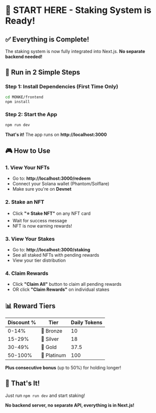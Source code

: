 # 🎯 START HERE - Staking System is Ready!

## ✅ Everything is Complete!

The staking system is now fully integrated into Next.js. **No separate backend needed!**

## 🚀 Run in 2 Simple Steps

### Step 1: Install Dependencies (First Time Only)

```bash
cd MONKE/frontend
npm install
```

### Step 2: Start the App

```bash
npm run dev
```

**That's it!** The app runs on **http://localhost:3000**

## 🎮 How to Use

### 1. View Your NFTs
- Go to: **http://localhost:3000/redeem**
- Connect your Solana wallet (Phantom/Solflare)
- Make sure you're on **Devnet**

### 2. Stake an NFT
- Click **"⭐ Stake NFT"** on any NFT card
- Wait for success message
- NFT is now earning rewards!

### 3. View Your Stakes
- Go to: **http://localhost:3000/staking**
- See all staked NFTs with pending rewards
- View your tier distribution

### 4. Claim Rewards
- Click **"Claim All"** button to claim all pending rewards
- OR click **"Claim Rewards"** on individual stakes

## 📊 Reward Tiers

| Discount % | Tier | Daily Tokens |
|-----------|------|-------------|
| 0-14% | 🥉 Bronze | 10 |
| 15-29% | 🥈 Silver | 18 |
| 30-49% | 🥇 Gold | 37.5 |
| 50-100% | 💎 Platinum | 100 |

**Plus consecutive bonus** (up to 50%) for holding longer!

## 🎉 That's It!

Just run `npm run dev` and start staking!

**No backend server, no separate API, everything is in Next.js!**

